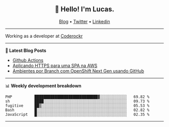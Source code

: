 <h2 align="center">👋 Hello! I'm Lucas.</h2>
<p align="center">
  <a href="https://www.lucassabreu.net.br/">Blog</a> •
  <a href="https://twitter.com/lucassabreu">Twitter</a> •
  <a href="https://www.linkedin.com/in/lucassantosabreu/">Linkedin</a>
</p>

---

Working as a developer at [Coderockr](https://github.com/Coderockr)

---

**📝 Latest Blog Posts**

<!-- BLOG-POST-LIST:START -->
- [Github Actions](https://www.lucassabreu.net.br/post/github-actions/)
- [Aplicando HTTPS para uma SPA na AWS](https://www.lucassabreu.net.br/post/aplicando-https-para-uma-spa-na-aws/)
- [Ambientes por Branch com OpenShift Next Gen usando GitHub](https://www.lucassabreu.net.br/post/ambientes-por-branch-com-openshift-next-gen-usando-github/)
<!-- BLOG-POST-LIST:END -->

---

📊 **Weekly development breakdown**
<!--START_SECTION:waka-->
```text
PHP          ████████████████████████████▓░░░░░░░░░░░░   69.82 % 
sh           ████░░░░░░░░░░░░░░░░░░░░░░░░░░░░░░░░░░░░░   09.73 % 
fugitive     ██▒░░░░░░░░░░░░░░░░░░░░░░░░░░░░░░░░░░░░░░   05.53 % 
Bash         █░░░░░░░░░░░░░░░░░░░░░░░░░░░░░░░░░░░░░░░░   02.82 % 
JavaScript   █░░░░░░░░░░░░░░░░░░░░░░░░░░░░░░░░░░░░░░░░   02.35 % 
```
<!--END_SECTION:waka-->

---
